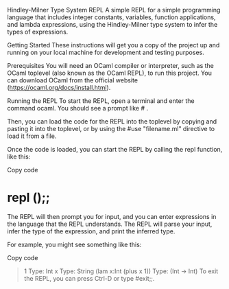 Hindley-Milner Type System REPL
A simple REPL for a simple programming language that includes integer constants, variables, function applications, and lambda expressions, using the Hindley-Milner type system to infer the types of expressions.

Getting Started
These instructions will get you a copy of the project up and running on your local machine for development and testing purposes.

Prerequisites
You will need an OCaml compiler or interpreter, such as the OCaml toplevel (also known as the OCaml REPL), to run this project. You can download OCaml from the official website (https://ocaml.org/docs/install.html).

Running the REPL
To start the REPL, open a terminal and enter the command ocaml. You should see a prompt like # .

Then, you can load the code for the REPL into the toplevel by copying and pasting it into the toplevel, or by using the #use "filename.ml" directive to load it from a file.

Once the code is loaded, you can start the REPL by calling the repl function, like this:

Copy code
# repl ();;
The REPL will then prompt you for input, and you can enter expressions in the language that the REPL understands. The REPL will parse your input, infer the type of the expression, and print the inferred type.

For example, you might see something like this:

Copy code
> 1
Type: Int
> x
Type: String
> (lam x:Int (plus x 1))
Type: (Int -> Int)
To exit the REPL, you can press Ctrl-D or type #exit;;.